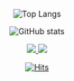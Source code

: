 <div align="center"> 
  
  ![Top Langs](https://github-readme-stats.vercel.app/api/top-langs/?username=dev-connor&layout=compact&theme=tokyonight) 
</div>

<div align="center"> 
  
  ![GitHub stats](https://github-readme-stats.vercel.app/api?username=dev-connor&show_icons=true&theme=tokyonight) 
</div>

<!--
[![Solved.ac Profile](http://mazassumnida.wtf/api/generate_badge?boj=connor)](https://solved.ac/connor)
-->

<p align="center">
    <a href="https://kor-connor.notion.site/Connor-da55abec65064cd0a5b340c96617dbfd?pvs=4" target="_blank">
      <img src="https://img.shields.io/badge/Resume-EA4AAA?style=flat-square&logo=GitHub%20Sponsors&logoColor=white"/>
  </a>
  <a href="mailto:kor.connor@gmail.com" target="_blank">
    <img src="https://img.shields.io/badge/kor.connor@gmail.com-EA4335?style=flat-square&logo=Gmail&logoColor=white"/>
  </a>
</p>

<div align="center">
  
  [![Hits](https://hits.seeyoufarm.com/api/count/incr/badge.svg?url=https%3A%2F%2Fgithub.com%2Fdev-connor&count_bg=%235C91B7&title_bg=%23555555&icon=&icon_color=%23E7E7E7&title=views&edge_flat=false)](https://hits.seeyoufarm.com)
</div>
